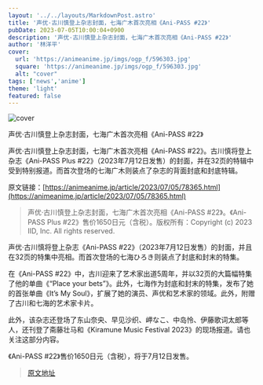 ```yaml
---
layout: '../../layouts/MarkdownPost.astro'
title: '声优·古川慎登上杂志封面，七海广木首次亮相《Ani-PASS #22》'
pubDate: 2023-07-05T10:00:04+0900
description: '声优·古川慎登上杂志封面，七海广木首次亮相《Ani-PASS #22》'
author: '林洋平'
cover:
  url: 'https://animeanime.jp/imgs/ogp_f/596303.jpg'
  square: 'https://animeanime.jp/imgs/ogp_f/596303.jpg'
  alt: "cover"
tags: ['news','anime']
theme: 'light'
featured: false
---
```


![cover](https://animeanime.jp/imgs/ogp_f/596303.jpg)

声优·古川慎登上杂志封面，七海广木首次亮相《Ani-PASS #22》

声优·古川慎登上杂志封面，七海广木首次亮相《Ani-PASS #22》。古川慎将登上杂志《Ani-PASS Plus #22》（2023年7月12日发售）的封面，并在32页的特辑中受到特别报道。而首次登场的七海广木则装点了杂志的背面封底和封底特辑。

原文链接：[https://animeanime.jp/article/2023/07/05/78365.html](https://animeanime.jp/article/2023/07/05/78365.html)

> 声优·古川慎登上杂志封面，七海广木首次亮相《Ani-PASS #22》。《Ani-PASS Plus #22》售价1650日元（含税）。版权所有：Copyright (c) 2023 IID, Inc. All rights reserved.

声优·古川慎将登上杂志《Ani-PASS #22》（2023年7月12日发售）的封面，并且在32页的特集中亮相。而首次登场的七海ひろき则装点了封底和封末的特集。

在《Ani-PASS #22》中，古川迎来了艺术家出道5周年，并以32页的大篇幅特集了他的单曲《“Place your bets”》。此外，七海作为封底和封末的特集，发布了她的首张单曲《It’s My Soul》，扩展了她的演员、声优和艺术家的领域。此外，附赠了古川和七海的艺术家卡片。

此外，该杂志还登场了东山奈央、早见沙织、岬なこ、中岛怜、伊藤歌词太郎等人，还刊登了斋藤壮马和《Kiramune Music Festival 2023》的现场报道。请也关注这部分内容。

《Ani-PASS #22》售价1650日元（含税），将于7月12日发售。

>[原文地址](https://animeanime.jp/article/2023/07/05/78365.html)  